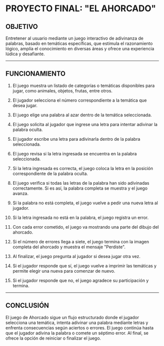 # PROYECTO FINAL: "EL AHORCADO"

## OBJETIVO

Entretener al usuario mediante un juego interactivo de adivinanza de palabras, basado en temáticas específicas, que estimula el razonamiento lógico, amplía el conocimiento en diversas áreas y ofrece una experiencia lúdica y desafiante.

---

## FUNCIONAMIENTO

1. El juego muestra un listado de categorías o temáticas disponibles para jugar, como animales, objetos, frutas, entre otros.

2. El jugador selecciona el número correspondiente a la temática que desea jugar.

3. El juego elige una palabra al azar dentro de la temática seleccionada.

4. El juego solicita al jugador que ingrese una letra para intentar adivinar la palabra oculta.

5. El jugador escribe una letra para adivinarla dentro de la palabra seleccionada.

6. El juego revisa si la letra ingresada se encuentra en la palabra seleccionada.

7. Si la letra ingresada es correcta, el juego coloca la letra en la posición correspondiente de la palabra oculta.

8. El juego verifica si todas las letras de la palabra han sido adivinadas correctamente. Si es así, la palabra completa se muestra y el juego avanza.

9. Si la palabra no está completa, el juego vuelve a pedir una nueva letra al jugador.

10. Si la letra ingresada no está en la palabra, el juego registra un error.

11. Con cada error cometido, el juego va mostrando una parte del dibujo del ahorcado.

12. Si el número de errores llega a siete, el juego termina con la imagen completa del ahorcado y muestra el mensaje "Perdiste".

13. Al finalizar, el juego pregunta al jugador si desea jugar otra vez.

14. Si el jugador responde que sí, el juego vuelve a imprimir las temáticas y permite elegir una nueva para comenzar de nuevo.

15. Si el jugador responde que no, el juego agradece su participación y termina.

---

## CONCLUSIÓN

El juego de Ahorcado sigue un flujo estructurado donde el jugador selecciona una temática, intenta adivinar una palabra mediante letras y enfrenta consecuencias según aciertos o errores. El juego continúa hasta que el jugador adivina la palabra o comete un séptimo error. Al final, se ofrece la opción de reiniciar o finalizar el juego.
